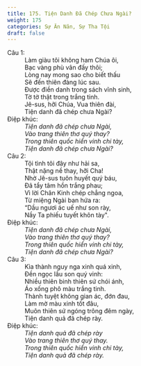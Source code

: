 ```yaml
---
title: 175. Tiện Danh Đã Chép Chưa Ngài?
weight: 175
categories: Sự Ăn Năn, Sự Tha Tội
draft: false
---
```

<dl><dt>Câu 1:</dt><dd data-verse="1">Làm giàu tôi không ham Chúa ôi, <br/>Bạc vàng phù vân đấy thôi; <br/>Lòng nay mong sao cho biết thấu <br/>Sẽ đến thiên đàng lúc sau. <br/>Được điền danh trong sách vĩnh sinh, <br/>Tờ tờ thật trong trắng tinh. <br/>Jê-sus, hỡi Chúa, Vua thiên đài, <br/>Tiện danh đã chép chưa Ngài? </dd><dt>Điệp khúc:</dt><dd data-chorus="1"><em>Tiện danh đã chép chưa Ngài, <br/>Vào trang thiên thơ quý thay? <br/>Trong thiên quốc hiển vinh chi tày, <br/>Tiện danh đã chép chưa Ngài? </em></dd><dt>Câu 2:</dt><dd data-verse="2">Tội tình tôi đây như hải sa, <br/>Thật nặng nề thay, hỡi Cha! <br/>Nhờ Jê-sus tuôn huyết quý báu, <br/>Đã tẩy tâm hồn trắng phau; <br/>Vì lời Chân Kinh chép chẳng ngoa, <br/>Từ miệng Ngài ban hứa ra: <br/>“Dầu ngươi ác uế như son rày, <br/>Nầy Ta phiếu tuyết khôn tày". </dd><dt>Điệp khúc:</dt><dd data-chorus="1"><em>Tiện danh đã chép chưa Ngài, <br/>Vào trang thiên thơ quý thay? <br/>Trong thiên quốc hiển vinh chi tày, <br/>Tiện danh đã chép chưa Ngài? </em></dd><dt>Câu 3:</dt><dd data-verse="3">Kìa thành nguy nga xinh quá xinh, <br/>Đền ngọc lầu son quý vinh: <br/>Nhiều thiên binh thiên sứ chói ánh, <br/>Áo xống phô màu trắng tinh. <br/>Thành tuyệt không gian ác, đớn đau, <br/>Làm mờ màu xinh tốt đâu, <br/>Muôn thiên sứ ngóng trông đêm ngày, <br/>Tiện danh quả đã chép rày. </dd><dt>Điệp khúc:</dt><dd data-chorus="2"><em>Tiện danh quả đã chép rày <br/>Vào trang thiên thơ quý thay. <br/>Trong thiên quốc hiển vinh chi tày, <br/>Tiện danh quả đã chép rày. </em></dd></dl>